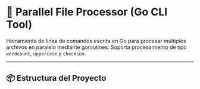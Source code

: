 # 🧰 Parallel File Processor (Go CLI Tool)

Herramienta de línea de comandos escrita en Go para procesar múltiples archivos en paralelo mediante goroutines. Soporta procesamiento de tipo `wordcount`, `uppercase` y `checksum`.

---

## 📦 Estructura del Proyecto
